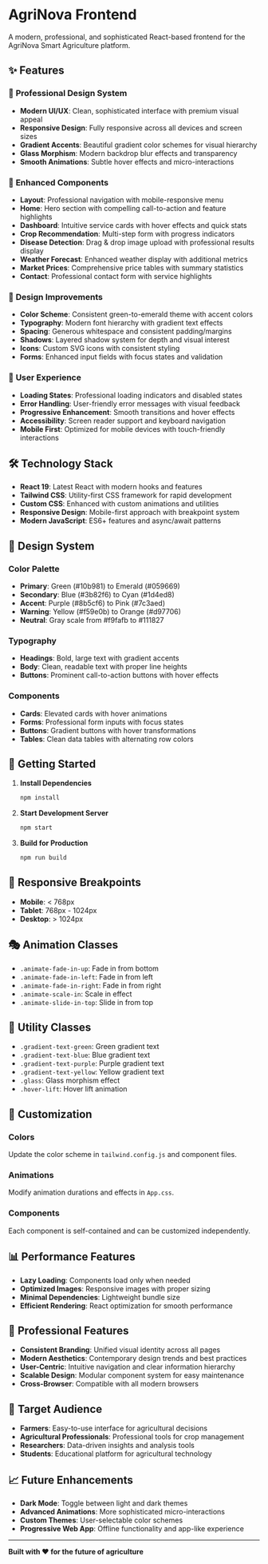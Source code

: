 # AgriNova Frontend

A modern, professional, and sophisticated React-based frontend for the AgriNova Smart Agriculture platform.

## ✨ Features

### 🎨 **Professional Design System**
- **Modern UI/UX**: Clean, sophisticated interface with premium visual appeal
- **Responsive Design**: Fully responsive across all devices and screen sizes
- **Gradient Accents**: Beautiful gradient color schemes for visual hierarchy
- **Glass Morphism**: Modern backdrop blur effects and transparency
- **Smooth Animations**: Subtle hover effects and micro-interactions

### 🚀 **Enhanced Components**
- **Layout**: Professional navigation with mobile-responsive menu
- **Home**: Hero section with compelling call-to-action and feature highlights
- **Dashboard**: Intuitive service cards with hover effects and quick stats
- **Crop Recommendation**: Multi-step form with progress indicators
- **Disease Detection**: Drag & drop image upload with professional results display
- **Weather Forecast**: Enhanced weather display with additional metrics
- **Market Prices**: Comprehensive price tables with summary statistics
- **Contact**: Professional contact form with service highlights

### 🎯 **Design Improvements**
- **Color Scheme**: Consistent green-to-emerald theme with accent colors
- **Typography**: Modern font hierarchy with gradient text effects
- **Spacing**: Generous whitespace and consistent padding/margins
- **Shadows**: Layered shadow system for depth and visual interest
- **Icons**: Custom SVG icons with consistent styling
- **Forms**: Enhanced input fields with focus states and validation

### 📱 **User Experience**
- **Loading States**: Professional loading indicators and disabled states
- **Error Handling**: User-friendly error messages with visual feedback
- **Progressive Enhancement**: Smooth transitions and hover effects
- **Accessibility**: Screen reader support and keyboard navigation
- **Mobile First**: Optimized for mobile devices with touch-friendly interactions

## 🛠️ Technology Stack

- **React 19**: Latest React with modern hooks and features
- **Tailwind CSS**: Utility-first CSS framework for rapid development
- **Custom CSS**: Enhanced with custom animations and utilities
- **Responsive Design**: Mobile-first approach with breakpoint system
- **Modern JavaScript**: ES6+ features and async/await patterns

## 🎨 **Design System**

### Color Palette
- **Primary**: Green (#10b981) to Emerald (#059669)
- **Secondary**: Blue (#3b82f6) to Cyan (#1d4ed8)
- **Accent**: Purple (#8b5cf6) to Pink (#7c3aed)
- **Warning**: Yellow (#f59e0b) to Orange (#d97706)
- **Neutral**: Gray scale from #f9fafb to #111827

### Typography
- **Headings**: Bold, large text with gradient accents
- **Body**: Clean, readable text with proper line heights
- **Buttons**: Prominent call-to-action buttons with hover effects

### Components
- **Cards**: Elevated cards with hover animations
- **Forms**: Professional form inputs with focus states
- **Buttons**: Gradient buttons with hover transformations
- **Tables**: Clean data tables with alternating row colors

## 🚀 **Getting Started**

1. **Install Dependencies**
   ```bash
   npm install
   ```

2. **Start Development Server**
   ```bash
   npm start
   ```

3. **Build for Production**
   ```bash
   npm run build
   ```

## 📱 **Responsive Breakpoints**

- **Mobile**: < 768px
- **Tablet**: 768px - 1024px
- **Desktop**: > 1024px

## 🎭 **Animation Classes**

- `.animate-fade-in-up`: Fade in from bottom
- `.animate-fade-in-left`: Fade in from left
- `.animate-fade-in-right`: Fade in from right
- `.animate-scale-in`: Scale in effect
- `.animate-slide-in-top`: Slide in from top

## 🎨 **Utility Classes**

- `.gradient-text-green`: Green gradient text
- `.gradient-text-blue`: Blue gradient text
- `.gradient-text-purple`: Purple gradient text
- `.gradient-text-yellow`: Yellow gradient text
- `.glass`: Glass morphism effect
- `.hover-lift`: Hover lift animation

## 🔧 **Customization**

### Colors
Update the color scheme in `tailwind.config.js` and component files.

### Animations
Modify animation durations and effects in `App.css`.

### Components
Each component is self-contained and can be customized independently.

## 📊 **Performance Features**

- **Lazy Loading**: Components load only when needed
- **Optimized Images**: Responsive images with proper sizing
- **Minimal Dependencies**: Lightweight bundle size
- **Efficient Rendering**: React optimization for smooth performance

## 🌟 **Professional Features**

- **Consistent Branding**: Unified visual identity across all pages
- **Modern Aesthetics**: Contemporary design trends and best practices
- **User-Centric**: Intuitive navigation and clear information hierarchy
- **Scalable Design**: Modular component system for easy maintenance
- **Cross-Browser**: Compatible with all modern browsers

## 🎯 **Target Audience**

- **Farmers**: Easy-to-use interface for agricultural decisions
- **Agricultural Professionals**: Professional tools for crop management
- **Researchers**: Data-driven insights and analysis tools
- **Students**: Educational platform for agricultural technology

## 📈 **Future Enhancements**

- **Dark Mode**: Toggle between light and dark themes
- **Advanced Animations**: More sophisticated micro-interactions
- **Custom Themes**: User-selectable color schemes
- **Progressive Web App**: Offline functionality and app-like experience

---

**Built with ❤️ for the future of agriculture**

